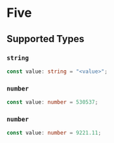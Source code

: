 # Five


## Supported Types

### `string`

```typescript
const value: string = "<value>";
```

### `number`

```typescript
const value: number = 530537;
```

### `number`

```typescript
const value: number = 9221.11;
```

